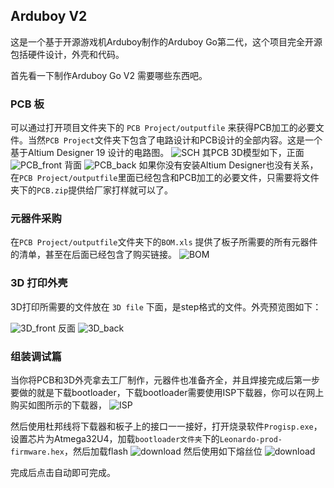 ## Arduboy V2

这是一个基于开源游戏机Arduboy制作的Arduboy Go第二代，这个项目完全开源包括硬件设计，外壳和代码。

首先看一下制作Arduboy Go V2 需要哪些东西吧。

### PCB 板
可以通过打开项目文件夹下的 `PCB Project/outputfile` 来获得PCB加工的必要文件。当然`PCB Project`文件夹下包含了电路设计和PCB设计的全部内容。这是一个基于Altium Designer 19 设计的电路图。
![SCH](./doc/SCH.png)
其PCB 3D模型如下，正面
![PCB_front](./doc/PCB_front.png)
背面
![PCB_back](./doc/PCB_back.png)
如果你没有安装Altium Designer也没有关系，在`PCB Project/outputfile`里面已经包含和PCB加工的必要文件，只需要将文件夹下的`PCB.zip`提供给厂家打样就可以了。

### 元器件采购
在`PCB Project/outputfile`文件夹下的`BOM.xls` 提供了板子所需要的所有元器件的清单，甚至在后面已经包含了购买链接。
![BOM](./doc/BOM.png)

### 3D 打印外壳
3D打印所需要的文件放在 `3D file` 下面，是step格式的文件。外壳预览图如下：

![3D_front](./doc/3D_front.jpg)
反面
![3D_back](./doc/3D_back.jpg)


### 组装调试篇
当你将PCB和3D外壳拿去工厂制作，元器件也准备齐全，并且焊接完成后第一步要做的就是下载bootloader，下载bootloader需要使用ISP下载器，你可以在网上购买如图所示的下载器，
![ISP](./doc/ISP.jpg)

然后使用杜邦线将下载器和板子上的接口一一接好，打开烧录软件`Progisp.exe`，设置芯片为Atmega32U4，加载`bootloader文件夹`下的`Leonardo-prod-firmware.hex`，然后加载flash
![download](./doc/download1.PNG)
然后使用如下熔丝位
![download](./doc/download.PNG)

完成后点击自动即可完成。